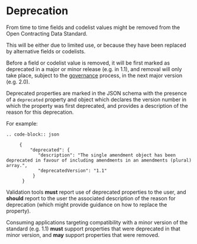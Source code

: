 # Deprecation

From time to time fields and codelist values might be removed from the Open Contracting Data Standard.

This will be either due to limited use, or because they have been replaced by alternative fields or codelists.

Before a field or codelist value is removed, it will be first marked as deprecated in a major or minor release (e.g. in 1.1), and removal will only take place, subject to the [governance](../../support/governance/#deprecation-policy) process, in the next major version (e.g. 2.0).

Deprecated properties are marked in the JSON schema with the presence of a `deprecated` property and object which declares the version number in which the property was first deprecated, and provides a description of the reason for this deprecation. 

For example:

```eval_rst
.. code-block:: json
     
     {   
         "deprecated": {
            "description": "The single amendment object has been deprecated in favour of including amendments in an amendments (plural) array.",
            "deprecatedVersion": "1.1"
          }
      }

```

Validation tools **must** report use of deprecated properties to the user, and **should** report to the user the associated description of the reason for deprecation (which might provide guidance on how to replace the property).

Consuming applications targeting compatibility with a minor version of the standard (e.g. 1.1) **must** support properties that were deprecated in that minor version, and **may** support properties that were removed. 


